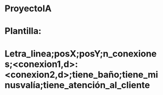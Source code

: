 # ProyectoIA
# Plantilla:
# Letra_linea;posX;posY;n_conexiones;<conexion1,d>:<conexion2,d>;tiene_baño;tiene_minusvalía;tiene_atención_al_cliente
